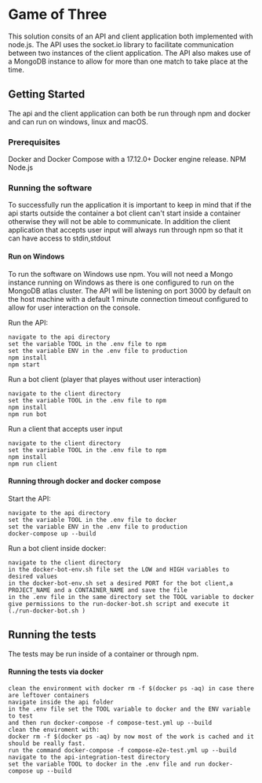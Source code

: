 # Game of Three

This solution consits of an API and client application both implemented with node.js.
The API uses the socket.io library to facilitate communication between two instances of the client application.
The API also makes use of a MongoDB instance to allow for more than one match to take place at the time.


## Getting Started

The api and the client application can both be run through npm and docker and can run on windows, linux and macOS.

### Prerequisites

Docker and Docker Compose with a 17.12.0+ Docker engine release.
NPM 
Node.js

### Running the software 
To successfully run the application it is important to keep in mind that if the api starts outside the container a bot client can't start inside a container otherwise they will not be able to communicate.
In addition the client application that accepts user input will always run through npm so that it can have access to stdin,stdout

#### Run on Windows 

To run the software on Windows use npm. You will not need a Mongo instance running on Windows as there is one configured to run on the MongoDB atlas cluster.
The API will be listening on port 3000 by default on the host machine with a default 1 minute connection timeout configured to allow for user interaction on the console.

Run the API:
```
navigate to the api directory
set the variable TOOL in the .env file to npm
set the variable ENV in the .env file to production
npm install 
npm start 
```

Run a bot client (player that playes without user interaction)

```
navigate to the client directory
set the variable TOOL in the .env file to npm 
npm install 
npm run bot
```

Run a client that accepts user input 

```
navigate to the client directory
set the variable TOOL in the .env file to npm 
npm install 
npm run client 
```
#### Running through docker and docker compose

Start the API:
```
navigate to the api directory
set the variable TOOL in the .env file to docker
set the variable ENV in the .env file to production
docker-compose up --build
```
Run a bot client inside docker:

```
navigate to the client directory
in the docker-bot-env.sh file set the LOW and HIGH variables to desired values
in the docker-bot-env.sh set a desired PORT for the bot client,a PROJECT_NAME and a CONTAINER_NAME and save the file
in the .env file in the same directory set the TOOL variable to docker
give permissions to the run-docker-bot.sh script and execute it (./run-docker-bot.sh )

```

## Running the tests

The tests may be run inside of a container or through npm. 

#### Running the tests via docker

```
clean the environment with docker rm -f $(docker ps -aq) in case there are leftover containers
navigate inside the api folder 
in the .env file set the TOOL variable to docker and the ENV variable to test
and then run docker-compose -f compose-test.yml up --build 
clean the enviroment with:
docker rm -f $(docker ps -aq) by now most of the work is cached and it should be really fast.
run the command docker-compose -f compose-e2e-test.yml up --build 
navigate to the api-integration-test directory 
set the variable TOOL to docker in the .env file and run docker-compose up --build 
```



